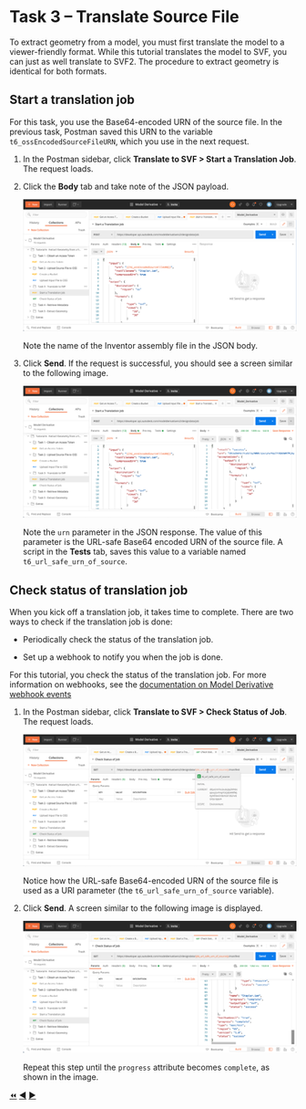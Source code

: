 # Task 3 – Translate Source File

To extract geometry from a model, you must first translate the model to a viewer-friendly format. While this tutorial translates the model to SVF, you can just as well translate to SVF2.  The procedure to extract geometry is identical for both formats.

## Start a translation job

For this task, you use the Base64-encoded URN of the source file. In the previous task, Postman saved this URN to the variable `t6_ossEncodedSourceFileURN`, which you  use in the next request.

1. In the Postman sidebar, click **Translate to SVF > Start a Translation Job**. The request loads.

2. Click the **Body** tab and take note of the JSON payload.

    ![Create Translation Job JSON Payload](../images/task3-translation_job_json_payload.png "Create Translation Job JSON Payload")

    Note the name of the Inventor assembly file in the JSON body.

3. Click **Send**. If the request is successful, you should see a screen similar to the following image.

    ![Successful Submission of Translation Job](../images/task3-translation_job_successfull_submission.png "Successful Submission of Translation Job")

    Note the `urn` parameter in the JSON response. The value of this parameter is the URL-safe Base64 encoded URN of the source file. A script in the **Tests** tab, saves this value to a variable named `t6_url_safe_urn_of_source`.

## Check status of translation job

When you kick off a translation job, it takes time to complete. There are two ways to check if the translation job is done:

- Periodically check the status of the translation job.

- Set up a webhook to notify you when the job is done.

For this tutorial, you check the status of the translation job. For more information on webhooks, see the [documentation on Model Derivative webhook events](https://forge.autodesk.com/en/docs/webhooks/v1/reference/events/model_derivative_events)

1. In the Postman sidebar, click **Translate to SVF > Check Status of Job**. The request loads.

   ![Check Status of Job](../images/task3-check_status_of_job.png "Check Status of Job")

   Notice how the URL-safe Base64-encoded URN of the source file is used as a URI parameter (the `t6_url_safe_urn_of_source` variable).

2. Click **Send**. A screen similar to the following image is displayed.

   ![Successful Job](../images/task3-sucessfull_job.png "Successful Job")

   Repeat this step until the `progress` attribute becomes `complete`, as shown in the image.


[:rewind:](../readme.md "readme.md") [:arrow_backward:](task-2.md "Previous task") [:arrow_forward:](task-4.md "Next task")
